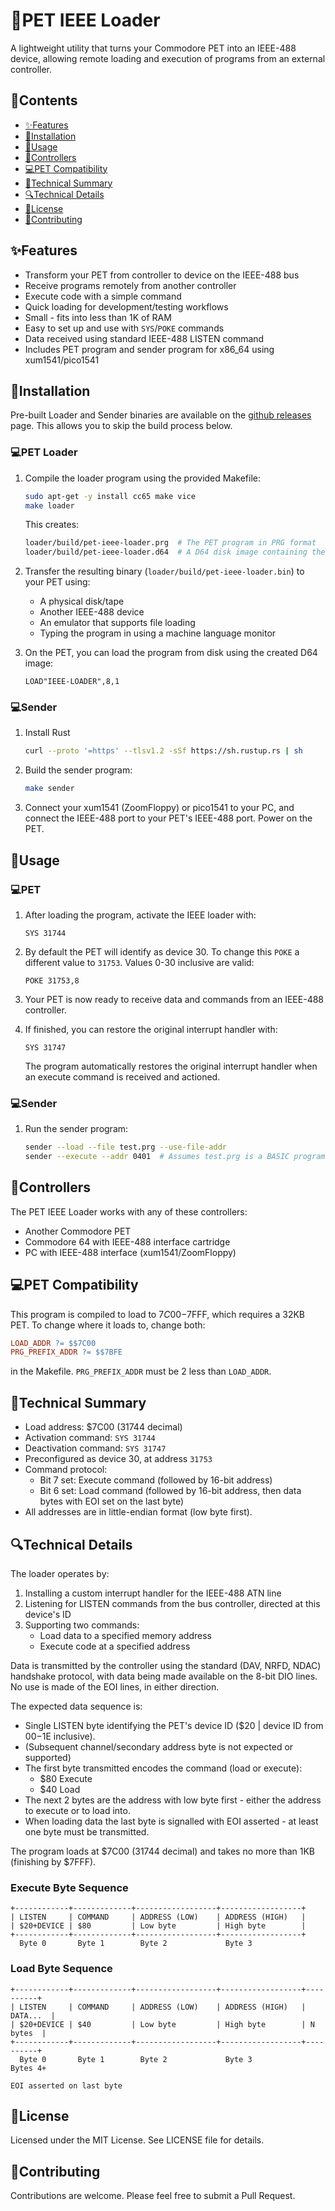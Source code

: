 # 📡PET IEEE Loader

A lightweight utility that turns your Commodore PET into an IEEE-488 device, allowing remote loading and execution of programs from an external controller.

## 📝Contents

- [✨Features](#features)
- [🔧Installation](#installation)
- [🚀Usage](#usage)
- [🔌Controllers](#controllers)
- [💻PET Compatibility](#️pet-compatibility)
- [🧠Technical Summary](#technical-summary)
- [🔍Technical Details](#technical-details)
- [📜License](#license)
- [🤝Contributing](#contributing)

## ✨Features

- Transform your PET from controller to device on the IEEE-488 bus
- Receive programs remotely from another controller
- Execute code with a simple command
- Quick loading for development/testing workflows
- Small - fits into less than 1K of RAM
- Easy to set up and use with `SYS`/`POKE` commands
- Data received using standard IEEE-488 LISTEN command
- Includes PET program and sender program for x86_64 using xum1541/pico1541

## 🔧Installation

Pre-built Loader and Sender binaries are available on the [github releases](https://github.com/piersfinlayson/pet-ieee-loader/releases) page.  This allows you to skip the build process below.

### 💻PET Loader

1. Compile the loader program using the provided Makefile:
   ```bash
   sudo apt-get -y install cc65 make vice
   make loader
   ```

   This creates:
    ```bash
    loader/build/pet-ieee-loader.prg  # The PET program in PRG format
    loader/build/pet-ieee-loader.d64  # A D64 disk image containing the program 
    ```

2. Transfer the resulting binary (`loader/build/pet-ieee-loader.bin`) to your PET using:
   - A physical disk/tape
   - Another IEEE-488 device
   - An emulator that supports file loading
   - Typing the program in using a machine language monitor

3. On the PET, you can load the program from disk using the created D64 image:
    ```basic
    LOAD"IEEE-LOADER",8,1
    ```

### 💻Sender

1. Install Rust
    ```bash
    curl --proto '=https' --tlsv1.2 -sSf https://sh.rustup.rs | sh
    ```

2. Build the sender program:
   ```bash
   make sender
   ```

3. Connect your xum1541 (ZoomFloppy) or pico1541 to your PC, and connect the IEEE-488 port to your PET's IEEE-488 port.  Power on the PET.

## 🚀Usage

### 💻PET

1. After loading the program, activate the IEEE loader with:
   ```basic
   SYS 31744
   ```

2. By default the PET will identify as device 30.  To change this `POKE` a different value to `31753`.  Values 0-30 inclusive are valid:
    ```basic
    POKE 31753,8
    ```

3. Your PET is now ready to receive data and commands from an IEEE-488 controller.

4. If finished, you can restore the original interrupt handler with:
   ```basic
   SYS 31747
   ```
   The program automatically restores the original interrupt handler when an execute command is received and actioned.

### 💻Sender

1. Run the sender program:
   ```bash
   sender --load --file test.prg --use-file-addr
   sender --execute --addr 0401  # Assumes test.prg is a BASIC program
   ```

## 🔌Controllers

The PET IEEE Loader works with any of these controllers:
- Another Commodore PET
- Commodore 64 with IEEE-488 interface cartridge
- PC with IEEE-488 interface (xum1541/ZoomFloppy)

## 💻PET Compatibility

This program is compiled to load to $7C00-$7FFF, which requires a 32KB PET.  To change where it loads to, change both:
```makefile
LOAD_ADDR ?= $$7C00
PRG_PREFIX_ADDR ?= $$7BFE
```
in the Makefile.  `PRG_PREFIX_ADDR` must be 2 less than `LOAD_ADDR`.

## 🧠Technical Summary

- Load address: $7C00 (31744 decimal)
- Activation command: `SYS 31744`
- Deactivation command: `SYS 31747`
- Preconfigured as device 30, at address `31753`
- Command protocol:
  - Bit 7 set: Execute command (followed by 16-bit address)
  - Bit 6 set: Load command (followed by 16-bit address, then data bytes with EOI set on the last byte)
- All addresses are in little-endian format (low byte first).

## 🔍Technical Details

The loader operates by:

1. Installing a custom interrupt handler for the IEEE-488 ATN line
2. Listening for LISTEN commands from the bus controller, directed at this device's ID
3. Supporting two commands:
   - Load data to a specified memory address
   - Execute code at a specified address

Data is transmitted by the controller using the standard (DAV, NRFD, NDAC) handshake protocol, with data being made available on the 8-bit DIO lines.  No use is made of the EOI lines, in either direction.

The expected data sequence is:
- Single LISTEN byte identifying the PET's device ID ($20 | device ID from $00-$1E inclusive).
- (Subsequent channel/secondary address byte is not expected or supported) 
- The first byte transmitted encodes the command (load or execute):
    - $80 Execute
    - $40 Load
- The next 2 bytes are the address with low byte first - either the address to execute or to load into.
- When loading data the last byte is signalled with EOI asserted - at least one byte must be transmitted.

The program loads at $7C00 (31744 decimal) and takes no more than 1KB (finishing by $7FFF).

### Execute Byte Sequence

```
+------------+-------------+------------------+------------------+
| LISTEN     | COMMAND     | ADDRESS (LOW)    | ADDRESS (HIGH)   |
| $20+DEVICE | $80         | Low byte         | High byte        |
+------------+-------------+------------------+------------------+
  Byte 0       Byte 1        Byte 2             Byte 3
```

### Load Byte Sequence

```
+------------+-------------+------------------+------------------+----------+
| LISTEN     | COMMAND     | ADDRESS (LOW)    | ADDRESS (HIGH)   | DATA...  |
| $20+DEVICE | $40         | Low byte         | High byte        | N bytes  |
+------------+-------------+------------------+------------------+----------+
  Byte 0       Byte 1        Byte 2             Byte 3             Bytes 4+

EOI asserted on last byte
```

## 📜License

Licensed under the MIT License. See LICENSE file for details.

## 🤝Contributing

Contributions are welcome.  Please feel free to submit a Pull Request.
